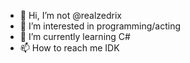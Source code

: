 - 👋 Hi, I’m not @realzedrix
- 👀 I’m interested in programming/acting
- 🌱 I’m currently learning C#
- 📫 How to reach me IDK

<!---
realzedrix/realzedrix is a ✨ special ✨ repository because its `README.md` (this file) appears on your GitHub profile.
You can click the Preview link to take a look at your changes.
--->
